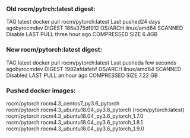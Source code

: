 ### Old rocm/pytrch:latest digest:
TAG latest
docker pull rocm/pytorch:latest
Last pushed24 days agobyrocmdev
DIGEST  186a375df912
OS/ARCH linux/amd64
SCANNED Disable
LAST PULL   three hour ago
COMPRESSED SIZE     6.4GB

### New rocm/pytorch:latest digest:
TAG
latest
docker pull rocm/pytorch:latest
Last pusheda few seconds agobyrocmdev
DIGEST      1982afdafebf
OS/ARCH     linux/amd64
SCANNED     Disabled
LAST PULL   an hour ago
COMPRESSED SIZE 7.22 GB

### Pushed docker images:
rocm/pytorch:rocm4.3_centos7_py3.6_pytorch
rocm/pytorch:rocm4.3_ubuntu18.04_py3.6_pytorch  (rocm/pytorch:latest)
rocm/pytorch:rocm4.3_ubuntu18.04_py3.6_pytorch_1.7.0
rocm/pytorch:rocm4.3_ubuntu18.04_py3.6_pytorch_1.8.1
rocm/pytorch:rocm4.3_ubuntu18.04_py3.6_pytorch_1.9.0


